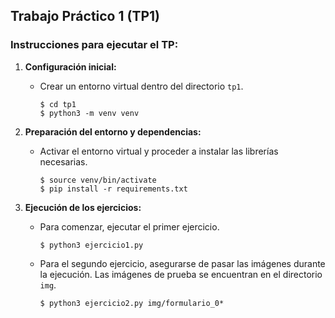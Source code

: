 ## Trabajo Práctico 1 (TP1)

### Instrucciones para ejecutar el TP:

1. **Configuración inicial:**

   - Crear un entorno virtual dentro del directorio `tp1`.
     ```
     $ cd tp1
     $ python3 -m venv venv
     ```

2. **Preparación del entorno y dependencias:**

   - Activar el entorno virtual y proceder a instalar las librerías necesarias.
     ```
     $ source venv/bin/activate
     $ pip install -r requirements.txt
     ```

3. **Ejecución de los ejercicios:**

   - Para comenzar, ejecutar el primer ejercicio.
     ```
     $ python3 ejercicio1.py
     ```

   - Para el segundo ejercicio, asegurarse de pasar las imágenes durante la ejecución. Las imágenes de prueba se encuentran en el directorio `img`.
     ```
     $ python3 ejercicio2.py img/formulario_0*
     ```
